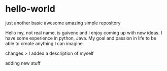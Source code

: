 # hello-world
just another basic awesome amazing simple repository

Hello my, not real name, is gaivenc and I enjoy coming up with new ideas.
I have some experience in python, Java. My goal and passion in life to be able to create anything I can imagine.

changes > I added a description of myself

adding new stuff

